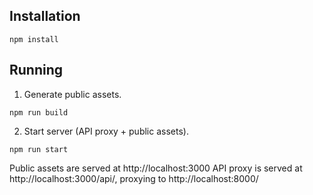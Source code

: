 ## Installation

```
npm install
```

## Running

1. Generate public assets.
```
npm run build
```

2. Start server (API proxy + public assets).
```
npm run start
```

Public assets are served at http://localhost:3000
API proxy is served at http://localhost:3000/api/, proxying to http://localhost:8000/